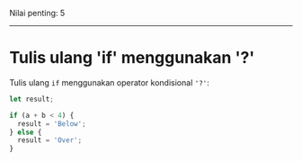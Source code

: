 Nilai penting: 5

---

# Tulis ulang 'if' menggunakan '?'

Tulis ulang `if` menggunakan operator kondisional `'?'`:

```js
let result;

if (a + b < 4) {
  result = 'Below';
} else {
  result = 'Over';
}
```
